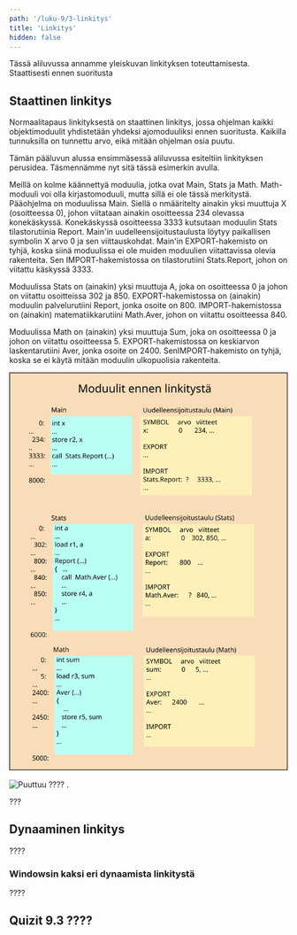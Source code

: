 ```yaml
---
path: '/luku-9/3-linkitys'
title: 'Linkitys'
hidden: false
---
```


<div>
<lead>Tässä aliluvussa annamme yleiskuvan linkityksen toteuttamisesta. Staattisesti ennen suoritusta 
</lead>
</div>

## Staattinen linkitys
Normaalitapaus linkityksestä on staattinen linkitys, jossa ohjelman kaikki objektimoduulit yhdistetään yhdeksi ajomoduuliksi ennen suoritusta. Kaikilla tunnuksilla on tunnettu arvo, eikä mitään ohjelman osia puutu.

Tämän pääluvun alussa ensimmäsessä aliluvussa esiteltiin linkityksen perusidea. Täsmennämme nyt sitä tässä esimerkin avulla.

Meillä on kolme käännettyä moduulia, jotka ovat Main, Stats ja Math. Math-moduuli voi olla kirjastomoduuli, mutta sillä ei ole tässä merkitystä. Pääohjelma on moduulissa Main. Siellä o nmääritelty ainakin yksi muuttuja X (osoitteessa 0), johon viitataan ainakin osoitteessa 234 olevassa konekäskyssä. Konekäskyssä osoitteessa 3333 kutsutaan moduulin Stats tilastorutiinia Report. Main'in uudelleensijoitustaulusta löytyy paikallisen symbolin X arvo 0 ja sen viittauskohdat.  Main'in EXPORT-hakemisto on tyhjä, koska siinä moduulissa ei ole muiden moduulien viitattavissa olevia rakenteita. Sen IMPORT-hakemistossa on tilastorutiini Stats.Report, johon on viitattu käskyssä 3333.

Moduulissa Stats on (ainakin) yksi muuttuja A, joka on osoitteessa 0 ja johon on viitattu osoitteissa 302 ja 850. EXPORT-hakemistossa on (ainakin) moduulin palvelurutiini Report, jonka osoite on 800. IMPORT-hakemistossa on (ainakin) matematiikkarutiini Math.Aver, johon on viitattu osoitteessa 840.

Moduulissa Math on (ainakin) yksi muuttuja Sum, joka on osoitteessa 0 ja johon on viitattu osoitteessa 5. EXPORT-hakemistossa on keskiarvon laskentarutiini Aver, jonka osoite on 2400. SenIMPORT-hakemisto on tyhjä, koska se ei käytä mitään moduulin ulkopuolisia rakenteita.

<!-- kuva: ch-9-3-moduulit-ennen-linkitysta  -->

![  Puuttuu ???? .](./ch-9-3-moduulit-ennen-linkitysta.svg)
<div>
<illustrations motive="ch-9-3-moduulit-ennen-linkitysta"></illustrations>
</div>

<!-- kuva: ch-9-3-moduulit-jälkeen-linkityksen  -->

![  Puuttuu ???? .](./ch-9-3-moduulit-jälkeen-linkityksen.svg)
<div>
<illustrations motive="ch-9-3-moduulit-jälkeen-linkityksen"></illustrations>
</div>


???

## Dynaaminen linkitys
????

### Windowsin kaksi eri dynaamista linkitystä
????


## Quizit 9.3 ????
<!--  quizit 9.3.???  -->
<div><quiz id="4b44871b-2fe7-4fe1-978c-267d5bf8de80"></quiz></div>

